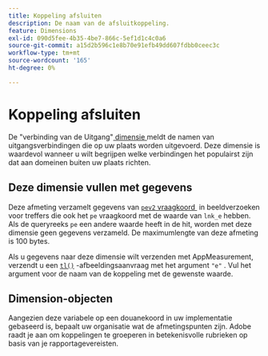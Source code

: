 ```yaml
---
title: Koppeling afsluiten
description: De naam van de afsluitkoppeling.
feature: Dimensions
exl-id: 090d5fee-4b35-4be7-866c-5ef1d1c4c0a6
source-git-commit: a15d2b596c1e8b70e91efb49dd607fdbb0ceec3c
workflow-type: tm+mt
source-wordcount: '165'
ht-degree: 0%

---
```


# Koppeling afsluiten

De &quot;verbinding van de Uitgang&quot;[&#x200B; dimensie &#x200B;](overview.md) meldt de namen van uitgangsverbindingen die op uw plaats worden uitgevoerd. Deze dimensie is waardevol wanneer u wilt begrijpen welke verbindingen het populairst zijn dat aan domeinen buiten uw plaats richten.

## Deze dimensie vullen met gegevens

Deze afmeting verzamelt gegevens van [`pev2` vraagkoord &#x200B;](/help/implement/validate/query-parameters.md) in beeldverzoeken voor treffers die ook het `pe` vraagkoord met de waarde van `lnk_e` hebben. Als de queryreeks `pe` een andere waarde heeft in de hit, worden met deze dimensie geen gegevens verzameld. De maximumlengte van deze afmeting is 100 bytes.

Als u gegevens naar deze dimensie wilt verzenden met AppMeasurement, verzendt u een [`tl()`](/help/implement/vars/functions/tl-method.md) -afbeeldingsaanvraag met het argument `"e"` . Vul het argument voor de naam van de koppeling met de gewenste waarde.

## Dimension-objecten

Aangezien deze variabele op een douanekoord in uw implementatie gebaseerd is, bepaalt uw organisatie wat de afmetingspunten zijn. Adobe raadt je aan om koppelingen te groeperen in betekenisvolle rubrieken op basis van je rapportagevereisten.
